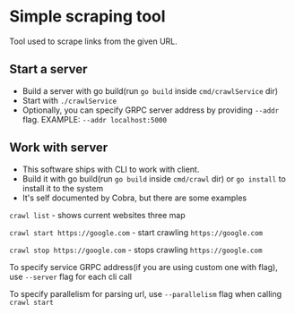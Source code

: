 # Simple scraping tool

Tool used to scrape links from the given URL.


## Start a server

* Build a server with go build(run `go build` inside `cmd/crawlService` dir)
* Start with `./crawlService`
* Optionally, you can specify GRPC server address by providing `--addr` flag. EXAMPLE: `--addr localhost:5000`


## Work with server

* This software ships with CLI to work with client.
* Build it with go build(run `go build` inside `cmd/crawl` dir) or `go install` to install it to the system 
* It's self documented by Cobra, but there are some examples

`crawl list` - shows current websites three map

`crawl start https://google.com` - start crawling `https://google.com`

`crawl stop https://google.com` - stops crawling `https://google.com`

To specify service GRPC address(if you are using custom one with flag), use `--server` flag for each cli call

To specify parallelism for parsing url, use `--parallelism` flag when calling `crawl start`